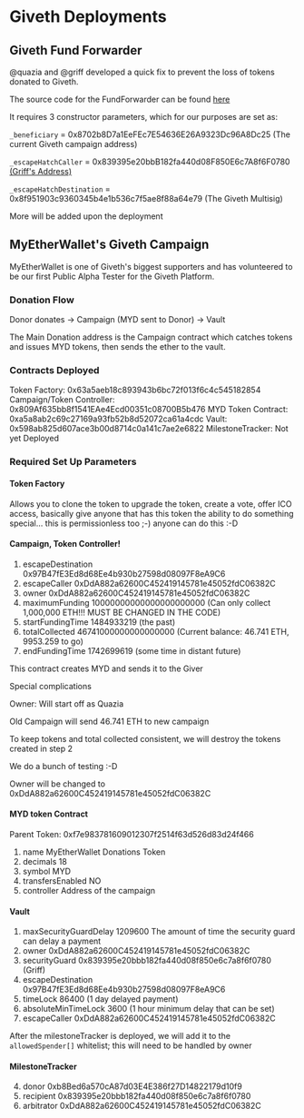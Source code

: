 # Giveth Deployments

## Giveth Fund Forwarder

@quazia and @griff developed a quick fix to prevent the loss of tokens donated to Giveth.

The source code for the FundForwarder can be found [here](https://github.com/Giveth/fund-forwarder/blob/master/contracts/FundForwarder.sol)

It requires 3 constructor parameters, which for our purposes are set as:

`_beneficiary` = 0x8702b8D7a1EeFEc7E54636E26A9323Dc96A8Dc25 (The current Giveth campaign address)

`_escapeHatchCaller` = 0x839395e20bbB182fa440d08F850E6c7A8f6F0780 [(Griff's Address)](https://twitter.com/thegrifft/status/755401659606528005)

`_escapeHatchDestination` = 0x8f951903c9360345b4e1b536c7f5ae8f88a64e79 (The Giveth Multisig)

More will be added upon the deployment

## MyEtherWallet's Giveth Campaign

MyEtherWallet is one of Giveth's biggest supporters and has volunteered to be our first Public Alpha Tester for the Giveth Platform.

### Donation Flow

Donor donates -> Campaign (MYD sent to Donor) -> Vault 

The Main Donation address is the Campaign contract which catches tokens and issues MYD tokens, then sends the ether to the vault. 


### Contracts Deployed

Token Factory: 0x63a5aeb18c893943b6bc72f013f6c4c545182854
Campaign/Token Controller: 0x809Af635bb8f1541EAe4Ecd00351c08700B5b476
MYD Token Contract: 0xa5a8ab2c69c27169a93fb52b8d52072ca61a4cdc
Vault: 0x598ab825d607ace3b00d8714c0a141c7ae2e6822 
MilestoneTracker: Not yet Deployed

### Required Set Up Parameters

#### Token Factory 


Allows you to clone the token to upgrade the token, create a vote, offer ICO access, basically give anyone that has this token the ability to do something special… this is permissionless too ;-) anyone can do this :-D


#### Campaign, Token Controller! 


1.  escapeDestination    0x97B47fE3Ed8d68Ee4b930b27598d08097F8eA9C6
2.  escapeCaller    0xDdA882a62600C452419145781e45052fdC06382C
3.  owner    0xDdA882a62600C452419145781e45052fdC06382C
4.  maximumFunding    10000000000000000000000 (Can only collect 1,000,000 ETH!!! MUST BE CHANGED IN THE CODE) 
5.  startFundingTime    1484933219 (the past)
6.  totalCollected    46741000000000000000  (Current balance: 46.741 ETH, 9953.259 to go)
7.  endFundingTime    1742699619 (some time in distant future)

This contract creates MYD and sends it to the Giver  

Special complications

Owner: Will start off as Quazia

Old Campaign will send 46.741 ETH  to new campaign

To keep tokens and total collected consistent, we will destroy the tokens created in step 2

We do a bunch of testing :-D

Owner will be changed to 0xDdA882a62600C452419145781e45052fdC06382C 


#### MYD token Contract

Parent Token: 0xf7e983781609012307f2514f63d526d83d24f466

1.  name    MyEtherWallet Donations Token 
2.  decimals    18
3.  symbol    MYD 
4.  transfersEnabled    NO
5.  controller    Address of the campaign 



#### Vault

1.  maxSecurityGuardDelay    1209600 The amount of time the security guard can delay a payment
3.  owner    0xDdA882a62600C452419145781e45052fdC06382C 
5.  securityGuard    0x839395e20bbb182fa440d08f850e6c7a8f6f0780 (Griff)
6.  escapeDestination    0x97B47fE3Ed8d68Ee4b930b27598d08097F8eA9C6
7.  timeLock    86400 (1 day delayed payment)
9.  absoluteMinTimeLock    3600 (1 hour minimum delay that can be set)
10.  escapeCaller    0xDdA882a62600C452419145781e45052fdC06382C

After the milestoneTracker is deployed, we will add it to the `allowedSpender[]` whitelist; this will need to be handled by owner

#### MilestoneTracker 
4.  donor    0xb8Bed6a570cA87d03E4E386f27D14822179d10f9
5.  recipient    0x839395e20bbb182fa440d08f850e6c7a8f6f0780 
6.  arbitrator    0xDdA882a62600C452419145781e45052fdC06382C 


